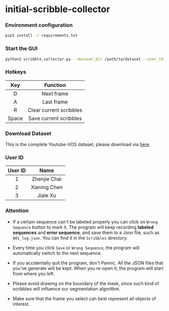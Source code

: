 # initial-scribble-collector

### Environment configuration
```bash
pip3 install -r requirements.txt
```

### Start the GUI
```bash
python3 scribble_collector.py --dataset_dir /path/to/dataset --user_id your_id
```

### Hotkeys
Key | Function
:---:   | :---:
D       | Next frame
A       | Last frame
R       | Clear current scribbles  
Space       | Save current scribbles 

### Download Dataset 
This is the complete Youtube-VOS dataset, please download 
via [here](http://10.19.124.26:8000/d/f274b8e2c98649b2b575/).

### User ID

User ID | Name
:---:   | :---:
1       | Zhenjie Chai
2       | Xianing Chen
3       | Jiale Xu 

### Attention
* If a certain sequence can't be labeled properly you can click on `Wrong Sequence` 
button to mark it. The program will keep recording **labeled sequences** and 
**error sequence**, and save them to a Json file, such as `001_log.json`. You can 
find it in the `Scribbles` directory.
 
* Every time you click `Save` or `Wrong Sequence`, the program will automatically
switch to the next sequence.

* If you accidentally quit the program, don't Pannic. All the JSON files that
 you've generate will be kept. When you re-open it, the program will start 
 from where you left.
  
* Please avoid drawing on the boundary of the mask, since such kind of scribbles 
will influence our segmentation algorithm. 

* Make sure that the frame you select can best represent all objects of interest. 
  


